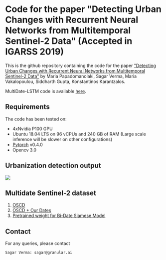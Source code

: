 # Code for the paper "Detecting Urban Changes with Recurrent Neural Networks from Multitemporal Sentinel-2 Data" (Accepted in IGARSS 2019)

This is the github repository containing the code for the paper ["Detecting Urban Changes with Recurrent Neural Networks from Multitemporal Sentinel-2 Data"](https://sagarverma.github.io/others/CD_IGARSS_2019.pdf) by Maria Papadomanolaki, Sagar Verma, Maria Vakalopoulou, Siddharth Gupta, Konstantinos Karantzalos.

MultiDate-LSTM code is available [here](https://github.com/mpapadomanolaki/UNetLSTM.git).

## Requirements
The code has been tested on:

- 4xNvidia P100 GPU
- Ubuntu 18.04 LTS on 96 vCPUs and 240 GB of RAM (Large scale inference will be slower on other configurations)
- [Pytorch](https://pytorch.org/) v0.4.0
- Opencv 3.0


## Urbanization detection output
<img src="https://sagarverma.github.io/others/CD_IGARSS_2019.png">

## Multidate Sentinel-2 dataset

1. [OSCD](https://rcdaudt.github.io/oscd/)
2. [OSCD + Our Dates](https://drive.google.com/file/d/1wCrqXVd0mKbKvwk8uUS9c-1Eib6qg0Ti/view?usp=sharing)
3. [Pretrained weight for Bi-Date Siamese Model](https://drive.google.com/file/d/1z4-NIKY0ICnn2KmaMUVwll41A9kz8bVX/view?usp=sharing)


## Contact
For any queries, please contact
```
Sagar Verma: sagar@granular.ai
```
